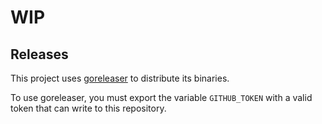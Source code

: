 # WIP

## Releases

This project uses [goreleaser](https://goreleaser.com/) to distribute its binaries.

To use goreleaser, you must export the variable `GITHUB_TOKEN` with a valid token that can write to this repository.


